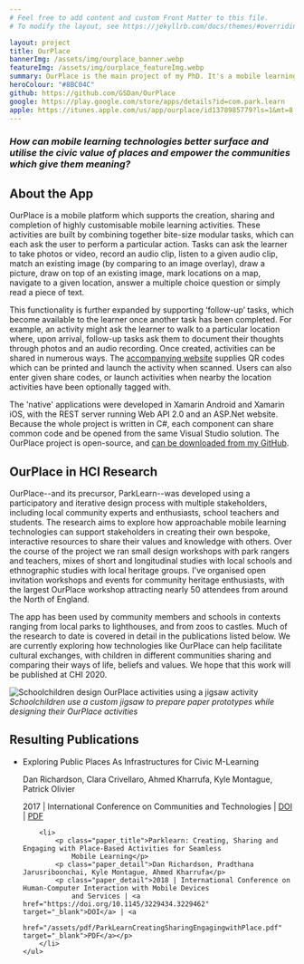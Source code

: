```yaml
---
# Feel free to add content and custom Front Matter to this file.
# To modify the layout, see https://jekyllrb.com/docs/themes/#overriding-theme-defaults

layout: project
title: OurPlace
bannerImg: /assets/img/ourplace_banner.webp
featureImg: /assets/img/ourplace_featureImg.webp
summary: OurPlace is the main project of my PhD. It's a mobile learning platform, designed to support communities in creating and sharing interactive learning activities about the places they care most about.
heroColour: "#8BC04C"
github: https://github.com/GSDan/OurPlace
google: https://play.google.com/store/apps/details?id=com.park.learn
apple: https://itunes.apple.com/us/app/ourplace/id1378985779?ls=1&mt=8
---
```


### **_How can mobile learning technologies better surface and utilise the civic value of places and empower the communities which give them meaning?_**

## About the App

OurPlace is a mobile platform which supports the creation, sharing and
completion of highly customisable mobile learning activities. These activities
are built by combining together bite-size modular tasks, which can each ask the
user to perform a particular action. Tasks can ask the learner to take photos or
video, record an audio clip, listen to a given audio clip, match an existing
image (by comparing to an image overlay), draw a picture, draw on top of an
existing image, mark locations on a map, navigate to a given location, answer a
multiple choice question or simply read a piece of text.

This functionality is further expanded by supporting ‘follow-up’ tasks, which
become available to the learner once another task has been completed. For
example, an activity might ask the learner to walk to a particular location
where, upon arrival, follow-up tasks ask them to document their thoughts through
photos and an audio recording. Once created, activities can be shared in
numerous ways. The [accompanying website](https://ourplace.app) supplies QR
codes which can be printed and launch the activity when scanned. Users can also
enter given share codes, or launch activities when nearby the location
activities have been optionally tagged with.

The 'native' applications were developed in Xamarin Android and Xamarin iOS,
with the REST server running Web API 2.0 and an ASP.Net website. Because the
whole project is written in C#, each component can share common code and be
opened from the same Visual Studio solution. The OurPlace project is
open-source, and [can be downloaded from my
GitHub](https://github.com/GSDan/OurPlace).

## OurPlace in HCI Research

OurPlace--and its precursor, ParkLearn--was developed using a participatory and
iterative design process with multiple stakeholders, including local community
experts and enthusiasts, school teachers and students. The research aims to
explore how approachable mobile learning technologies can support stakeholders
in creating their own bespoke, interactive resources to share their values and
knowledge with others. Over the course of the project we ran small design
workshops with park rangers and teachers, mixes of short and longitudinal
studies with local schools and ethnographic studies with local heritage groups.
I've organised open invitation workshops and events for community heritage
enthusiasts, with the largest OurPlace workshop attracting nearly 50 attendees
from around the North of England. 

The app has been used by community members and schools in contexts ranging from
local parks to lighthouses, and from zoos to castles. Much of the research to
date is covered in detail in the publications listed below. We are currently
exploring how technologies like OurPlace can help facilitate cultural exchanges,
with children in different communities sharing and comparing their ways of life,
beliefs and values. We hope that this work will be published at CHI 2020.

![Schoolchildren design OurPlace activities using a jigsaw
activity](/assets/img/ourplace_jigsaw.webp) *Schoolchildren use a custom jigsaw
to prepare paper prototypes while designing their OurPlace activities*


## Resulting Publications

<ul class="paper_list">
        <li>
            <p class="paper_title">Exploring Public Places As Infrastructures for Civic M-Learning</p>
            <p class="paper_detail">Dan Richardson, Clara Crivellaro, Ahmed Kharrufa, Kyle Montague, Patrick Olivier</p>
            <p class="paper_detail">2017 | International Conference on Communities and Technologies | <a
                    href="https://doi.org/10.1145/3083671.3083678" target="_blank">DOI</a> | <a
                    href="/assets/pdf/ExploringPublicPlacesAsInfrastructuresForCivicMLearning.pdf"
                    target="_blank">PDF</a></p>
        </li>

        <li>
            <p class="paper_title">Parklearn: Creating, Sharing and Engaging with Place-Based Activities for Seamless
                Mobile Learning</p>
            <p class="paper_detail">Dan Richardson, Pradthana Jarusriboonchai, Kyle Montague, Ahmed Kharrufa</p>
            <p class="paper_detail">2018 | International Conference on Human-Computer Interaction with Mobile Devices
                and Services | <a href="https://doi.org/10.1145/3229434.3229462" target="_blank">DOI</a> | <a
                    href="/assets/pdf/ParkLearnCreatingSharingEngagingwithPlace.pdf" target="_blank">PDF</a></p>
        </li>
    </ul>
